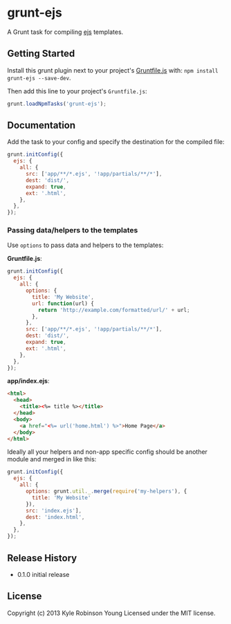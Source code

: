 # grunt-ejs

A Grunt task for compiling [ejs](http://npmjs.org/package/ejs) templates.

## Getting Started

Install this grunt plugin next to your project's
[Gruntfile.js](http://gruntjs.com/getting-started) with: `npm install grunt-ejs --save-dev`.

Then add this line to your project's `Gruntfile.js`:

```javascript
grunt.loadNpmTasks('grunt-ejs');
```

## Documentation

Add the task to your config and specify the destination for the compiled file:

```javascript
grunt.initConfig({
  ejs: {
    all: {
      src: ['app/**/*.ejs', '!app/partials/**/*'],
      dest: 'dist/',
      expand: true,
      ext: '.html',
    },
  },
});
```

### Passing data/helpers to the templates
Use `options` to pass data and helpers to the templates:

**Gruntfile.js**:
```js
grunt.initConfig({
  ejs: {
    all: {
      options: {
        title: 'My Website',
        url: function(url) {
          return 'http://example.com/formatted/url/' + url;
        },
      },
      src: ['app/**/*.ejs', '!app/partials/**/*'],
      dest: 'dist/',
      expand: true,
      ext: '.html',
    },
  },
});
```

**app/index.ejs**:
```html
<html>
  <head>
    <title><%= title %></title>
  </head>
  <body>
    <a href="<%= url('home.html') %>">Home Page</a>
  </body>
</html>
```

Ideally all your helpers and non-app specific config should be another module and merged in like this:

```js
grunt.initConfig({
  ejs: {
    all: {
      options: grunt.util._.merge(require('my-helpers'), {
        title: 'My Website'
      }),
      src: 'index.ejs'],
      dest: 'index.html',
    },
  },
});
```

## Release History

* 0.1.0 initial release

## License

Copyright (c) 2013 Kyle Robinson Young
Licensed under the MIT license.
